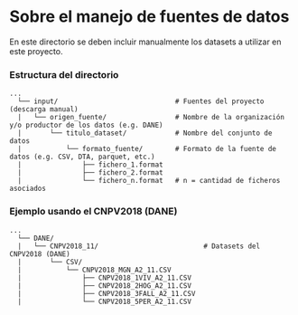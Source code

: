 # Sobre el manejo de fuentes de datos

En este directorio se deben incluir manualmente los datasets a utilizar en este proyecto.

### Estructura del directorio

```
...
  └── input/                             # Fuentes del proyecto (descarga manual)
  |   └── origen_fuente/                 # Nombre de la organización y/o productor de los datos (e.g. DANE)
  |       └── titulo_dataset/            # Nombre del conjunto de datos
  |           └── formato_fuente/        # Formato de la fuente de datos (e.g. CSV, DTA, parquet, etc.)
  |               ├── fichero_1.format
  |               ├── fichero_2.format
  |               └── fichero_n.format   # n = cantidad de ficheros asociados

```

### Ejemplo usando el CNPV2018 (DANE)

```
...
  └── DANE/
  |   └── CNPV2018_11/                          # Datasets del CNPV2018 (DANE)
  |       └── CSV/
  |           └── CNPV2018_MGN_A2_11.CSV
  |               ├── CNPV2018_1VIV_A2_11.CSV
  |               ├── CNPV2018_2HOG_A2_11.CSV
  |               ├── CNPV2018_3FALL_A2_11.CSV
  |               └── CNPV2018_5PER_A2_11.CSV

```
